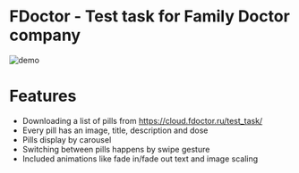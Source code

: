 # FDoctor - Test task for Family Doctor company

![demo](https://user-images.githubusercontent.com/5428181/69645867-ea85a080-1077-11ea-92e8-f344472769b6.jpg)

# Features

* Downloading a list of pills from https://cloud.fdoctor.ru/test_task/
* Every pill has an image, title, description and dose
* Pills display by carousel
* Switching between pills happens by swipe gesture
* Included animations like fade in/fade out text and image scaling
